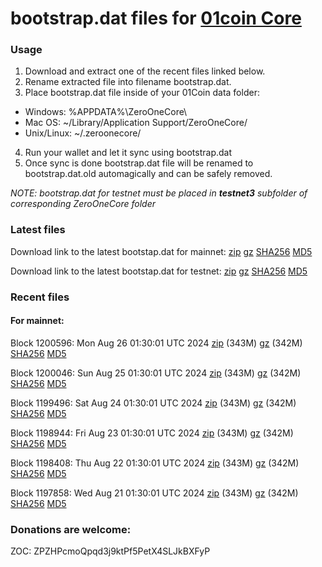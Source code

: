 # bootstrap.dat files for [01coin Core](https://01coin.io)

### Usage

1. Download and extract one of the recent files linked below.
2. Rename extracted file into filename bootstrap.dat.
3. Place bootstrap.dat file inside of your 01Coin data folder:
 - Windows: %APPDATA%\ZeroOneCore\
 - Mac OS: ~/Library/Application Support/ZeroOneCore/
 - Unix/Linux: ~/.zeroonecore/
4. Run your wallet and let it sync using bootstrap.dat
5. Once sync is done bootstrap.dat file will be renamed to bootstrap.dat.old automagically and can be safely removed.

_NOTE: bootstrap.dat for testnet must be placed in **testnet3** subfolder of corresponding ZeroOneCore folder_

### Latest files
Download link to the latest bootstap.dat for mainnet: [zip](https://files.01coin.io/mainnet/bootstrap.dat.zip) [gz](https://files.01coin.io/mainnet/bootstrap.dat.tar.gz) [SHA256](https://files.01coin.io/mainnet/sha256.txt) [MD5](https://files.01coin.io/mainnet/md5.txt)

Download link to the latest bootstap.dat for testnet: [zip](https://files.01coin.io/testnet/bootstrap.dat.zip) [gz](https://files.01coin.io/testnet/bootstrap.dat.tar.gz) [SHA256](https://files.01coin.io/testnet/sha256.txt) [MD5](https://files.01coin.io/testnet/md5.txt)

### Recent files

#### For mainnet:

Block 1200596: Mon Aug 26 01:30:01 UTC 2024 [zip](https://files.01coin.io/mainnet/2024-08-26/bootstrap.dat.zip) (343M) [gz](https://files.01coin.io/mainnet/2024-08-26/bootstrap.dat.tar.gz) (342M) [SHA256](https://files.01coin.io/mainnet/2024-08-26/sha256.txt) [MD5](https://files.01coin.io/mainnet/2024-08-26/md5.txt)

Block 1200046: Sun Aug 25 01:30:01 UTC 2024 [zip](https://files.01coin.io/mainnet/2024-08-25/bootstrap.dat.zip) (343M) [gz](https://files.01coin.io/mainnet/2024-08-25/bootstrap.dat.tar.gz) (342M) [SHA256](https://files.01coin.io/mainnet/2024-08-25/sha256.txt) [MD5](https://files.01coin.io/mainnet/2024-08-25/md5.txt)

Block 1199496: Sat Aug 24 01:30:01 UTC 2024 [zip](https://files.01coin.io/mainnet/2024-08-24/bootstrap.dat.zip) (343M) [gz](https://files.01coin.io/mainnet/2024-08-24/bootstrap.dat.tar.gz) (342M) [SHA256](https://files.01coin.io/mainnet/2024-08-24/sha256.txt) [MD5](https://files.01coin.io/mainnet/2024-08-24/md5.txt)

Block 1198944: Fri Aug 23 01:30:01 UTC 2024 [zip](https://files.01coin.io/mainnet/2024-08-23/bootstrap.dat.zip) (343M) [gz](https://files.01coin.io/mainnet/2024-08-23/bootstrap.dat.tar.gz) (342M) [SHA256](https://files.01coin.io/mainnet/2024-08-23/sha256.txt) [MD5](https://files.01coin.io/mainnet/2024-08-23/md5.txt)

Block 1198408: Thu Aug 22 01:30:01 UTC 2024 [zip](https://files.01coin.io/mainnet/2024-08-22/bootstrap.dat.zip) (343M) [gz](https://files.01coin.io/mainnet/2024-08-22/bootstrap.dat.tar.gz) (342M) [SHA256](https://files.01coin.io/mainnet/2024-08-22/sha256.txt) [MD5](https://files.01coin.io/mainnet/2024-08-22/md5.txt)

Block 1197858: Wed Aug 21 01:30:01 UTC 2024 [zip](https://files.01coin.io/mainnet/2024-08-21/bootstrap.dat.zip) (343M) [gz](https://files.01coin.io/mainnet/2024-08-21/bootstrap.dat.tar.gz) (342M) [SHA256](https://files.01coin.io/mainnet/2024-08-21/sha256.txt) [MD5](https://files.01coin.io/mainnet/2024-08-21/md5.txt)


### Donations are welcome:

ZOC: ZPZHPcmoQpqd3j9ktPf5PetX4SLJkBXFyP
